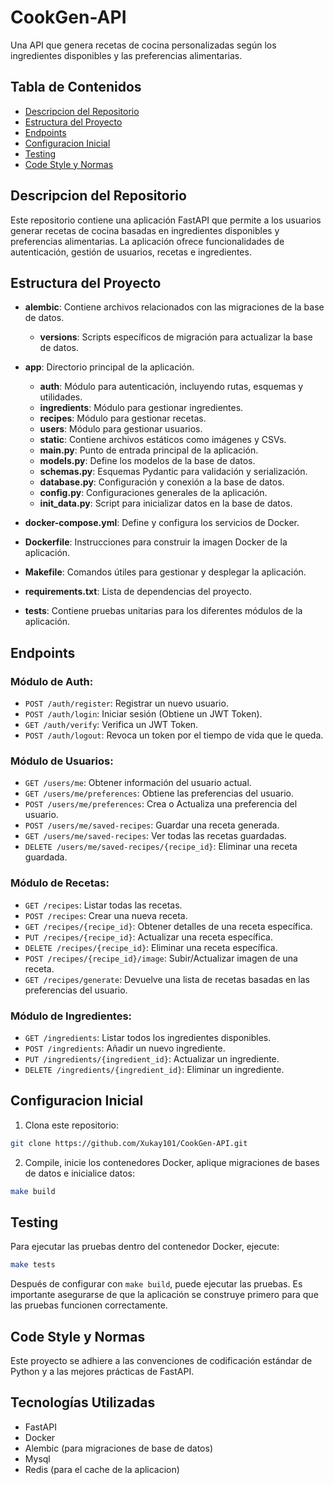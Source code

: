 # CookGen-API

Una API que genera recetas de cocina personalizadas según los ingredientes disponibles y las preferencias alimentarias.

## Tabla de Contenidos

- [Descripcion del Repositorio](#descripcion-del-repositorio)
- [Estructura del Proyecto](#estructura-del-proyecto)
- [Endpoints](#endpoints)
- [Configuracion Inicial](#configuracion-inicial)
- [Testing](#testing)
- [Code Style y Normas](#code-style-y-normas)

## Descripcion del Repositorio

Este repositorio contiene una aplicación FastAPI que permite a los usuarios generar recetas de cocina basadas en ingredientes disponibles y preferencias alimentarias. La aplicación ofrece funcionalidades de autenticación, gestión de usuarios, recetas e ingredientes.

## Estructura del Proyecto

- **alembic**: Contiene archivos relacionados con las migraciones de la base de datos.
  - **versions**: Scripts específicos de migración para actualizar la base de datos.
  
- **app**: Directorio principal de la aplicación.
  - **auth**: Módulo para autenticación, incluyendo rutas, esquemas y utilidades.
  - **ingredients**: Módulo para gestionar ingredientes.
  - **recipes**: Módulo para gestionar recetas.
  - **users**: Módulo para gestionar usuarios.
  - **static**: Contiene archivos estáticos como imágenes y CSVs.
  - **main.py**: Punto de entrada principal de la aplicación.
  - **models.py**: Define los modelos de la base de datos.
  - **schemas.py**: Esquemas Pydantic para validación y serialización.
  - **database.py**: Configuración y conexión a la base de datos.
  - **config.py**: Configuraciones generales de la aplicación.
  - **init_data.py**: Script para inicializar datos en la base de datos.

- **docker-compose.yml**: Define y configura los servicios de Docker.
- **Dockerfile**: Instrucciones para construir la imagen Docker de la aplicación.
- **Makefile**: Comandos útiles para gestionar y desplegar la aplicación.
- **requirements.txt**: Lista de dependencias del proyecto.
- **tests**: Contiene pruebas unitarias para los diferentes módulos de la aplicación.

## Endpoints

### Módulo de Auth:
- `POST /auth/register`: Registrar un nuevo usuario.
- `POST /auth/login`: Iniciar sesión (Obtiene un JWT Token).
- `GET /auth/verify`: Verifica un JWT Token.
- `POST /auth/logout`: Revoca un token por el tiempo de vida que le queda.

### Módulo de Usuarios:
- `GET /users/me`: Obtener información del usuario actual.
- `GET /users/me/preferences`: Obtiene las preferencias del usuario.
- `POST /users/me/preferences`: Crea o Actualiza una preferencia del usuario.
- `POST /users/me/saved-recipes`: Guardar una receta generada.
- `GET /users/me/saved-recipes`: Ver todas las recetas guardadas.
- `DELETE /users/me/saved-recipes/{recipe_id}`: Eliminar una receta guardada.

### Módulo de Recetas:
- `GET /recipes`: Listar todas las recetas.
- `POST /recipes`: Crear una nueva receta.
- `GET /recipes/{recipe_id}`: Obtener detalles de una receta específica.
- `PUT /recipes/{recipe_id}`: Actualizar una receta específica.
- `DELETE /recipes/{recipe_id}`: Eliminar una receta específica.
- `POST /recipes/{recipe_id}/image`: Subir/Actualizar imagen de una receta.
- `GET /recipes/generate`: Devuelve una lista de recetas basadas en las preferencias del usuario.

### Módulo de Ingredientes:
- `GET /ingredients`: Listar todos los ingredientes disponibles.
- `POST /ingredients`: Añadir un nuevo ingrediente.
- `PUT /ingredients/{ingredient_id}`: Actualizar un ingrediente.
- `DELETE /ingredients/{ingredient_id}`: Eliminar un ingrediente.

## Configuracion Inicial
1. Clona este repositorio:
```bash
git clone https://github.com/Xukay101/CookGen-API.git
```
2. Compile, inicie los contenedores Docker, aplique migraciones de bases de datos e inicialice datos:
```bash
make build
```

## Testing
Para ejecutar las pruebas dentro del contenedor Docker, ejecute:
``` bash
make tests
```
Después de configurar con `make build`, puede ejecutar las pruebas. Es importante asegurarse de que la aplicación se construye primero para que las pruebas funcionen correctamente.

## Code Style y Normas
Este proyecto se adhiere a las convenciones de codificación estándar de Python y a las mejores prácticas de FastAPI.

## Tecnologías Utilizadas

- FastAPI
- Docker
- Alembic (para migraciones de base de datos)
- Mysql
- Redis (para el cache de la aplicacion)